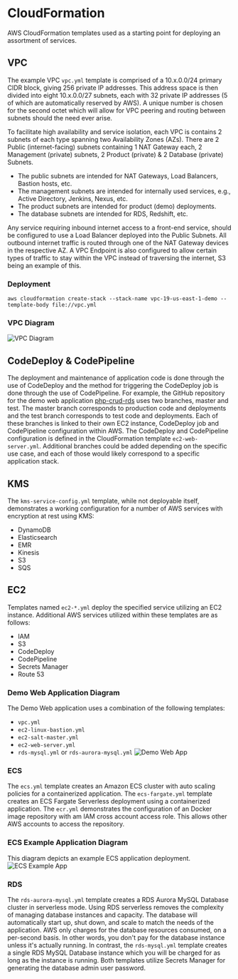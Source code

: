 # CloudFormation

AWS CloudFormation templates used as a starting point for deploying an assortment of services.

## VPC

The example VPC `vpc.yml` template is comprised of a 10.x.0.0/24 primary CIDR block, giving 256 private IP addresses. This address space is then divided into eight 10.x.0.0/27 subnets, each with 32 private IP addresses (5 of which are automatically reserved by AWS). A unique number is chosen for the second octet which will allow for VPC peering and routing between subnets should the need ever arise.

To facilitate high availability and service isolation, each VPC is contains 2 subnets of each type spanning two Availability Zones (AZs). There are 2 Public (internet-facing) subnets containing 1 NAT Gateway each, 2 Management (private) subnets, 2 Product (private) & 2 Database (private) Subnets.

* The public subnets are intended for NAT Gateways, Load Balancers, Bastion hosts, etc.
* The management subnets are intended for internally used services, e.g., Active Directory, Jenkins, Nexus, etc.
* The product subnets are intended for product (demo) deployments.
* The database subnets are intended for RDS, Redshift, etc.

Any service requiring inbound internet access to a front-end service, should be configured to use a Load Balancer deployed into the Public Subnets. All outbound internet traffic is routed through one of the NAT Gateway devices in the respective AZ. A VPC Endpoint is also configured to allow certain types of traffic to stay within the VPC instead of traversing the internet, S3 being an example of this.

### Deployment

`aws cloudformation create-stack --stack-name vpc-19-us-east-1-demo --template-body file://vpc.yml`

### VPC Diagram

![VPC Diagram](https://www.lucidchart.com/publicSegments/view/8017025b-b0a9-482f-819b-bd624e94c120/image.png)

## CodeDeploy & CodePipeline

The deployment and maintenance of application code is done through the use of CodeDeploy and the method for triggering the CodeDeploy job is done through the use of CodePipeline. For example, the GitHub repository for the demo web application [php-crud-rds](https://github.com/jason4151/php-crud-rds) uses two branches, master and test. The master branch corresponds to production code and deployments and the test branch corresponds to test code and deployments. Each of these branches is linked to their own EC2 instance, CodeDeploy job and CodePipeline configuration within AWS. The CodeDeploy and CodePipeline configuration is defined in the CloudFormation template `ec2-web-server.yml`. Additional branches could be added depending on the specific use case, and each of those would likely correspond to a specific application stack.

## KMS

The `kms-service-config.yml` template, while not deployable itself, demonstrates a working configuration for a number of AWS services with encryption at rest using KMS:

* DynamoDB
* Elasticsearch
* EMR
* Kinesis
* S3
* SQS

## EC2

Templates named `ec2-*.yml` deploy the specified service utilizing an EC2 instance. Additional AWS services utilized within these templates are as follows:

* IAM
* S3
* CodeDeploy
* CodePipeline
* Secrets Manager
* Route 53

### Demo Web Application Diagram

The Demo Web application uses a combination of the following templates:

* `vpc.yml`
* `ec2-linux-bastion.yml`
* `ec2-salt-master.yml`
* `ec2-web-server.yml`
* `rds-mysql.yml` or `rds-aurora-mysql.yml`
![Demo Web App](https://www.lucidchart.com/publicSegments/view/d0c7a8ae-312e-4810-9101-95e95471aeb9/image.png)

### ECS

The `ecs.yml` template creates an Amazon ECS cluster with auto scaling policies for a containerized application. The `ecs-fargate.yml` template creates an ECS Fargate Serverless deployment using a containerized application. The `ecr.yml` demonstrates the configuration of an Docker image repository with am IAM cross account access role. This allows other AWS accounts to access the repository.

### ECS Example Application Diagram

This diagram depicts an example ECS application deployment.
![ECS Example App](https://www.lucidchart.com/publicSegments/view/31db8182-a28c-486b-8d1f-803a5e6d89be/image.png)

### RDS

The `rds-aurora-mysql.yml` template creates a RDS Aurora MySQL Database cluster in serverless mode. Using RDS serverless removes the complexity of managing database instances and capacity. The database will automatically start up, shut down, and scale to match the needs of the application. AWS only charges for the database resources consumed, on a per-second basis. In other words, you don't pay for the database instance unless it's actually running. In contrast, the `rds-mysql.yml` template creates a single RDS MySQL Database instance which you will be charged for as long as the instance is running. Both templates utilize Secrets Manager for generating the database admin user password.
